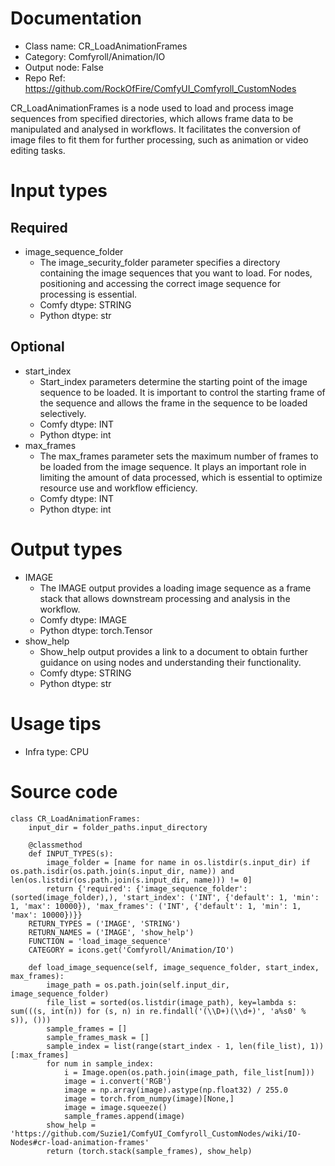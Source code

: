 # Documentation
- Class name: CR_LoadAnimationFrames
- Category: Comfyroll/Animation/IO
- Output node: False
- Repo Ref: https://github.com/RockOfFire/ComfyUI_Comfyroll_CustomNodes

CR_LoadAnimationFrames is a node used to load and process image sequences from specified directories, which allows frame data to be manipulated and analysed in workflows. It facilitates the conversion of image files to fit them for further processing, such as animation or video editing tasks.

# Input types
## Required
- image_sequence_folder
    - The image_security_folder parameter specifies a directory containing the image sequences that you want to load. For nodes, positioning and accessing the correct image sequence for processing is essential.
    - Comfy dtype: STRING
    - Python dtype: str
## Optional
- start_index
    - Start_index parameters determine the starting point of the image sequence to be loaded. It is important to control the starting frame of the sequence and allows the frame in the sequence to be loaded selectively.
    - Comfy dtype: INT
    - Python dtype: int
- max_frames
    - The max_frames parameter sets the maximum number of frames to be loaded from the image sequence. It plays an important role in limiting the amount of data processed, which is essential to optimize resource use and workflow efficiency.
    - Comfy dtype: INT
    - Python dtype: int

# Output types
- IMAGE
    - The IMAGE output provides a loading image sequence as a frame stack that allows downstream processing and analysis in the workflow.
    - Comfy dtype: IMAGE
    - Python dtype: torch.Tensor
- show_help
    - Show_help output provides a link to a document to obtain further guidance on using nodes and understanding their functionality.
    - Comfy dtype: STRING
    - Python dtype: str

# Usage tips
- Infra type: CPU

# Source code
```
class CR_LoadAnimationFrames:
    input_dir = folder_paths.input_directory

    @classmethod
    def INPUT_TYPES(s):
        image_folder = [name for name in os.listdir(s.input_dir) if os.path.isdir(os.path.join(s.input_dir, name)) and len(os.listdir(os.path.join(s.input_dir, name))) != 0]
        return {'required': {'image_sequence_folder': (sorted(image_folder),), 'start_index': ('INT', {'default': 1, 'min': 1, 'max': 10000}), 'max_frames': ('INT', {'default': 1, 'min': 1, 'max': 10000})}}
    RETURN_TYPES = ('IMAGE', 'STRING')
    RETURN_NAMES = ('IMAGE', 'show_help')
    FUNCTION = 'load_image_sequence'
    CATEGORY = icons.get('Comfyroll/Animation/IO')

    def load_image_sequence(self, image_sequence_folder, start_index, max_frames):
        image_path = os.path.join(self.input_dir, image_sequence_folder)
        file_list = sorted(os.listdir(image_path), key=lambda s: sum(((s, int(n)) for (s, n) in re.findall('(\\D+)(\\d+)', 'a%s0' % s)), ()))
        sample_frames = []
        sample_frames_mask = []
        sample_index = list(range(start_index - 1, len(file_list), 1))[:max_frames]
        for num in sample_index:
            i = Image.open(os.path.join(image_path, file_list[num]))
            image = i.convert('RGB')
            image = np.array(image).astype(np.float32) / 255.0
            image = torch.from_numpy(image)[None,]
            image = image.squeeze()
            sample_frames.append(image)
        show_help = 'https://github.com/Suzie1/ComfyUI_Comfyroll_CustomNodes/wiki/IO-Nodes#cr-load-animation-frames'
        return (torch.stack(sample_frames), show_help)
```